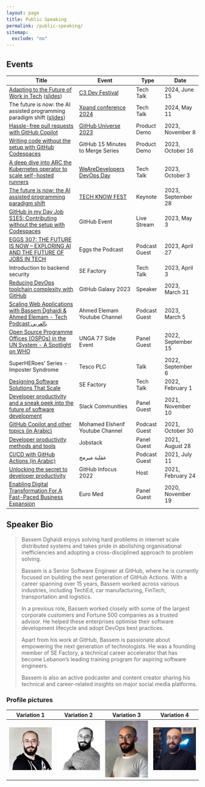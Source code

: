 ```yaml
---
layout: page
title: Public Speaking
permalink: /public-speaking/
sitemap:
  exclude: "no"
---
```


## Events

| Title                                                                                                                                                                                                                                  | Event                                                                                       | Type          | Date               |
| -------------------------------------------------------------------------------------------------------------------------------------------------------------------------------------------------------------------------------------- | ------------------------------------------------------------------------------------------- | ------------- | ------------------ |
| [Adapting to the Future of Work in Tech](https://youtu.be/Uzb61s9eyf0?si=QW8HBcJcyimqpGWV) ([slides](/assets/static/2024/05/The-future-of-software-engineering_2024.pdf))     | [C3 Dev Festival](https://c3fest.com/) | Tech Talk     | 2024, June 15      |
| The future is now: the AI assisted programming paradigm shift ([slides](/assets/static/2024/05/The-future-of-software-engineering_2024.pdf))                                                                                           | [Xpand conference 2024](https://www.xpandconf.com/)                                         | Tech Talk     | 2024, May 11       |
| [Hassle-free pull requests with GitHub Copilot](https://www.youtube.com/watch?v=CXEJ5FhHIfo)                                                                                                                                           | [GitHub Universe 2023](https://githubuniverse.com/)                                         | Product Demo  | 2023, November 8   |
| [Writing code without the setup with GitHub Codespaces](https://www.youtube.com/watch?v=I3UmeNf80e4)                                                                                                                                   | GitHub 15 Minutes to Merge Series                                                           | Product Demo  | 2023, October 16   |
| [A deep dive into ARC the Kubernetes operator to scale self-hosted runners](https://www.youtube.com/live/MZg9sY_NQ_U?si=Vv1LZ5Qx85dNgRDH)                                                                                              | [WeAreDevelopers DevOps Day](https://www.wearedevelopers.com/event/devops-day-october-2023) | Tech Talk     | 2023, October 3    |
| [The future is now: the AI assisted programming paradigm shift](https://www.linkedin.com/feed/update/urn:li:activity:7117418708699869184/)                                                                                             | [TECH KNOW FEST](https://www.thenextgen.nl/events/techknowfest)                             | Keynote       | 2023, September 28 |
| [GitHub in my Day Job S1E5: Contributing without the setup with Codespaces](https://www.youtube.com/watch?v=mBsvSFbcujg)                                                                                                               | GitHub Event                                                                                | Live Stream   | 2023, May 3        |
| [EGGS 307: THE FUTURE IS NOW – EXPLORING AI AND THE FUTURE OF JOBS IN TECH](https://www.eggscast.com/photos/eggs-307-the-future-is-now-exploring-ai-and-the-future-of-jobs-in-tech-with-bassem-dghaidi)                                | Eggs the Podcast                                                                            | Podcast Guest | 2023, April 27     |
| Introduction to backend security                                                                                                                                                                                                       | SE Factory                                                                                  | Tech Talk     | 2023, April 3      |
| [Reducing DevOps toolchain complexity with GitHub](https://youtu.be/o2QgGM-kgmY)                                                                                                                                                       | GitHub Galaxy 2023                                                                          | Speaker       | 2023, March 31     |
| [Scaling Web Applications with Bassem Dghaidi & Ahmed Elemam - Tech Podcast بالعربي](https://www.youtube.com/watch?v=mN8l4Zuy8e8)                                                                                                      | Ahmed Elemam Youtube Channel                                                                | Podcast Guest | 2023, March 5      |
| [Open Source Programme Offices (OSPOs) in the UN System - A Spotlight on WHO](https://youtu.be/mf5tUbhi9Q4)                                                                                                                            | UNGA 77 Side Event                                                                          | Panel Guest   | 2022, September 15 |
| SuperHERoes’ Series - Imposter Syndrome                                                                                                                                                                                                | Tesco PLC                                                                                   | Talk          | 2022, September 6  |
| [Designing Software Solutions That Scale](https://youtu.be/5H8pY99yLTw)                                                                                                                                                                | SE Factory                                                                                  | Tech Talk     | 2022, February 1   |
| [Developer productivity and a sneak peek into the future of software development](https://slackcommunity.com/events/details/slack-amsterdam-presents-developer-productivity-and-a-sneak-peek-into-the-future-of-software-development/) | Slack Communities                                                                           | Panel Guest   | 2021, November 10  |
| [GitHub Copilot and other topics (in Arabic)](https://www.youtube.com/watch?v=MqLfkH9ehjQ)                                                                                                                                             | Mohamed Elsherif Youtube Channel                                                            | Podcast Guest | 2021, October 30   |
| [Developer productivity methods and tools](https://jobstack.talentsarena.net/)                                                                                                                                                         | Jobstack                                                                                    | Panel Guest   | 2021, August 28    |
| [CI/CD with GitHub Actions (in Arabic)](https://www.youtube.com/watch?v=CYj3eoQu1FM)                                                                                                                                                   | عقلية مبرمج                                                                                 | Podcast Guest | 2021, July 11      |
| [Unlocking the secret to developer productivity](https://infocus.github.com/sessions/unlocking-the-secret-to-developer-productivity/)                                                                                                  | GitHub Infocus 2022                                                                         | Host          | 2021, February 24  |
| [Enabling Digital Transformation For A Fast-Paced Business Expansion](https://berytech.org/events/euro-med-scale-up-innovation-day/)                                                                                                   | Euro Med                                                                                    | Panel Guest   | 2020, November 19  |

## Speaker Bio

> Bassem Dghaidi enjoys solving hard problems in internet scale distributed systems and takes pride in abolishing organisational inefficiencies and adopting a cross-disciplined approach to problem solving.
> 
> Bassem is a Senior Software Engineer at GitHub, where he is currently focused on building the next generation of GitHub Actions. With a career spanning over 15 years, Bassem worked across various industries, including TechEd, car manufacturing, FinTech, transportation and logistics.
> 
> In a previous role, Bassem worked closely with some of the largest corporate customers and Fortune 500 companies as a trusted advisor. He helped these enterprises optimise their software development lifecycle and adopt DevOps best practices.
> 
> Apart from his work at GitHub, Bassem is passionate about empowering the next generation of technologists. He was a founding member of SE Factory, a technical career accelerator that has become Lebanon’s leading training program for aspiring software engineers.
> 
> Bassem is also an active podcaster and content creator sharing his technical and career-related insights on major social media platforms.

### Profile pictures

| Variation 1                                                                                                                                                                                        | Variation 2                                                                                                                                                                                | Variation 3                                                                                                                                                                                                  | Variation 4                                                                                                                                                                                |
| -------------------------------------------------------------------------------------------------------------------------------------------------------------------------------------------------- | ------------------------------------------------------------------------------------------------------------------------------------------------------------------------------------------ | ------------------------------------------------------------------------------------------------------------------------------------------------------------------------------------------------------------ | ------------------------------------------------------------------------------------------------------------------------------------------------------------------------------------------ |
| <a href="/assets/img/bio/profile_square_2759x2759.jpg" target="_blank"><img alt="bassem dghaidi profile picture variation 1" width="300" src="/assets/img/bio/profile_square_2759x2759.jpg" /></a> | <a href="/assets/img/bio/profile_bassem_1436x.png" target="_blank"><img alt="bassem dghaidi profile picture variation 2" width="300" src="/assets/img/bio/profile_bassem_1436x.png" /></a> | <a href="/assets/img/bio/profile_bassem_vertical_x2048.jpg" target="_blank"><img alt="bassem dghaidi profile picture variation 3" width="300" src="/assets/img/bio/profile_bassem_vertical_x2048.jpg" /></a> | <a href="/assets/img/bio/bassem_3_1080x1080.png" target="_blank"><img alt="bassem dghaidi profile picture variation 4" width="300" src="/assets/img/bio/bassem_3_1080x1080.png" /></a> |
